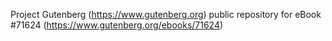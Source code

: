 Project Gutenberg (https://www.gutenberg.org) public repository
for eBook #71624 (https://www.gutenberg.org/ebooks/71624)
